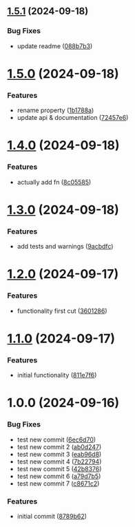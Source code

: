 ## [1.5.1](https://github.com/cabezonidas/react-splitter/compare/v1.5.0...v1.5.1) (2024-09-18)

### Bug Fixes

- update readme ([088b7b3](https://github.com/cabezonidas/react-splitter/commit/088b7b310d6540ffbac519c9d496147e1cf0c312))

# [1.5.0](https://github.com/cabezonidas/react-splitter/compare/v1.4.0...v1.5.0) (2024-09-18)

### Features

- rename property ([1b1788a](https://github.com/cabezonidas/react-splitter/commit/1b1788a2ea0a6b95ac944489b6ee76d7d2e88774))
- update api & documentation ([72457e6](https://github.com/cabezonidas/react-splitter/commit/72457e6affd8441ea571440025522b06836a7d3d))

# [1.4.0](https://github.com/cabezonidas/react-splitter/compare/v1.3.0...v1.4.0) (2024-09-18)

### Features

- actually add fn ([8c05585](https://github.com/cabezonidas/react-splitter/commit/8c05585e4784c37ecb146bd3d0eb392e9d272b88))

# [1.3.0](https://github.com/cabezonidas/react-splitter/compare/v1.2.0...v1.3.0) (2024-09-18)

### Features

- add tests and warnings ([9acbdfc](https://github.com/cabezonidas/react-splitter/commit/9acbdfc15fd4384b1893b785e5ecdcb1f9e5b98c))

# [1.2.0](https://github.com/cabezonidas/react-splitter/compare/v1.1.0...v1.2.0) (2024-09-17)

### Features

- functionality first cut ([3601286](https://github.com/cabezonidas/react-splitter/commit/36012867e5e02024e96a09c7bc3d867f427cbf57))

# [1.1.0](https://github.com/cabezonidas/react-splitter/compare/v1.0.0...v1.1.0) (2024-09-17)

### Features

- initial functionality ([811e7f6](https://github.com/cabezonidas/react-splitter/commit/811e7f6ebe5f9aa5a7fdc1fc6b6a737178e3b20f))

# 1.0.0 (2024-09-16)

### Bug Fixes

- test new commit ([6ec6d70](https://github.com/cabezonidas/react-splitter/commit/6ec6d70cc412123836833524af8a7f33109f7c23))
- test new commit 2 ([ab0d247](https://github.com/cabezonidas/react-splitter/commit/ab0d247c521136e523e0b788d18f874bb3940736))
- test new commit 3 ([eab96d8](https://github.com/cabezonidas/react-splitter/commit/eab96d8a1281b8b821a0eab4b90a4f239cff1a47))
- test new commit 4 ([7b22794](https://github.com/cabezonidas/react-splitter/commit/7b227940dbffe90d60196524e735fa4c8b949c22))
- test new commit 5 ([42b8376](https://github.com/cabezonidas/react-splitter/commit/42b837687d9873c5fdfc857abb79cca1f31da3ff))
- test new commit 6 ([a79d7b5](https://github.com/cabezonidas/react-splitter/commit/a79d7b5caa7ecd5bebce1fbfbbc2f4a095e67d1d))
- test new commit 7 ([c8671c2](https://github.com/cabezonidas/react-splitter/commit/c8671c283ebfa3df4413d3562d6aba4cefdd2e60))

### Features

- initial commit ([8789b62](https://github.com/cabezonidas/react-splitter/commit/8789b6297fddf485509b4a5b6a6fa971f31b6132))
